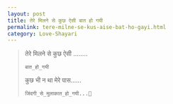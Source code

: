 ```yaml
---
layout: post
title: तेरे मिलने से कुछ ऐसी बात हो गयी
permalink: tere-milne-se-kus-aise-bat-ho-gayi.html
category: Love-Shayari
---
```

> तेरे मिलने से कुछ ऐसी ........
>
>     बात_हो_गयी
>
> कुछ भी न था मेरे पास...... 
>
>     जिंदगी_से_मुलाकात_हो_गयी...🍁
